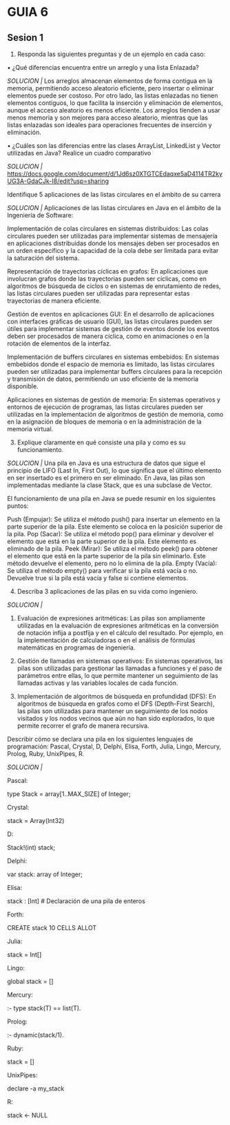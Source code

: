 # GUIA 6
## Sesion 1

1. Responda las siguientes preguntas y de un ejemplo en cada caso:
   
• ¿Qué diferencias encuentra entre un arreglo y una lista Enlazada?

*SOLUCION |* Los arreglos almacenan elementos de forma contigua en la memoria, permitiendo acceso aleatorio eficiente, pero insertar o eliminar elementos puede ser costoso. Por otro lado, las listas enlazadas no tienen elementos contiguos, lo que facilita la inserción y eliminación de elementos, aunque el acceso aleatorio es menos eficiente. Los arreglos tienden a usar menos memoria y son mejores para acceso aleatorio, mientras que las listas enlazadas son ideales para operaciones frecuentes de inserción y eliminación.

• ¿Cuáles son las diferencias entre las clases ArrayList, LinkedList y Vector
utilizadas en Java? Realice un cuadro comparativo

*SOLUCION |* https://docs.google.com/document/d/1Jd6sz0XTGTCEdaqxe5aD4114TR2kyUG3A-GdaCJk-I8/edit?usp=sharing

Identifique 5 aplicaciones de las listas circulares en el ámbito de su carrera

*SOLUCION |*   Aplicaciones de las listas circulares en Java en el ámbito de la Ingeniería de Software:

Implementación de colas circulares en sistemas distribuidos: Las colas circulares pueden ser utilizadas para implementar sistemas de mensajería en aplicaciones distribuidas donde los mensajes deben ser procesados en un orden específico y la capacidad de la cola debe ser limitada para evitar la saturación del sistema.

Representación de trayectorias cíclicas en grafos: En aplicaciones que involucran grafos donde las trayectorias pueden ser cíclicas, como en algoritmos de búsqueda de ciclos o en sistemas de enrutamiento de redes, las listas circulares pueden ser utilizadas para representar estas trayectorias de manera eficiente.

Gestión de eventos en aplicaciones GUI: En el desarrollo de aplicaciones con interfaces gráficas de usuario (GUI), las listas circulares pueden ser útiles para implementar sistemas de gestión de eventos donde los eventos deben ser procesados de manera cíclica, como en animaciones o en la rotación de elementos de la interfaz.

Implementación de buffers circulares en sistemas embebidos: En sistemas embebidos donde el espacio de memoria es limitado, las listas circulares pueden ser utilizadas para implementar buffers circulares para la recepción y transmisión de datos, permitiendo un uso eficiente de la memoria disponible.

Aplicaciones en sistemas de gestión de memoria: En sistemas operativos y entornos de ejecución de programas, las listas circulares pueden ser utilizadas en la implementación de algoritmos de gestión de memoria, como en la asignación de bloques de memoria o en la administración de la memoria virtual.

3. Explique claramente en qué consiste una pila y como es su funcionamiento.

*SOLUCION |* Una pila en Java es una estructura de datos que sigue el principio de LIFO (Last In, First Out), lo que significa que el último elemento en ser insertado es el primero en ser eliminado. En Java, las pilas son implementadas mediante la clase Stack, que es una subclase de Vector.

El funcionamiento de una pila en Java se puede resumir en los siguientes puntos:

Push (Empujar): Se utiliza el método push() para insertar un elemento en la parte superior de la pila. Este elemento se coloca en la posición superior de la pila.
Pop (Sacar): Se utiliza el método pop() para eliminar y devolver el elemento que está en la parte superior de la pila. Este elemento es eliminado de la pila.
Peek (Mirar): Se utiliza el método peek() para obtener el elemento que está en la parte superior de la pila sin eliminarlo. Este método devuelve el elemento, pero no lo elimina de la pila.
Empty (Vacía): Se utiliza el método empty() para verificar si la pila está vacía o no. Devuelve true si la pila está vacía y false si contiene elementos.

4. Describa 3 aplicaciones de las pilas en su vida como ingeniero.

*SOLUCION |*

1. Evaluación de expresiones aritméticas: Las pilas son ampliamente utilizadas en la evaluación de expresiones aritméticas en la conversión de notación infija a postfija y en el cálculo del resultado. Por ejemplo, en la implementación de calculadoras o en el análisis de fórmulas matemáticas en programas de ingeniería.

2. Gestión de llamadas en sistemas operativos: En sistemas operativos, las pilas son utilizadas para gestionar las llamadas a funciones y el paso de parámetros entre ellas, lo que permite mantener un seguimiento de las llamadas activas y las variables locales de cada función.
   
3. Implementación de algoritmos de búsqueda en profundidad (DFS): En algoritmos de búsqueda en grafos como el DFS (Depth-First Search), las pilas son utilizadas para mantener un seguimiento de los nodos visitados y los nodos vecinos que aún no han sido explorados, lo que permite recorrer el grafo de manera recursiva.

Describir cómo se declara una pila en los siguientes lenguajes de programación:
Pascal, Crystal, D, Delphi, Elisa, Forth, Julia, Lingo, Mercury, Prolog, Ruby, UnixPipes, R.

*SOLUCION |*

Pascal: 

type
  Stack = array[1..MAX_SIZE] of Integer;
  
Crystal:

stack = Array(Int32)

D:

Stack!(int) stack;

Delphi:

var
  stack: array of Integer;
  
Elisa:

stack : [Int] # Declaración de una pila de enteros

Forth:

CREATE stack 10 CELLS ALLOT

Julia:

stack = Int[]

Lingo:

global stack = []

Mercury:

:- type stack(T) == list(T).

Prolog:

:- dynamic(stack/1).

Ruby:

stack = []

UnixPipes:

declare -a my_stack

R:

stack <- NULL



